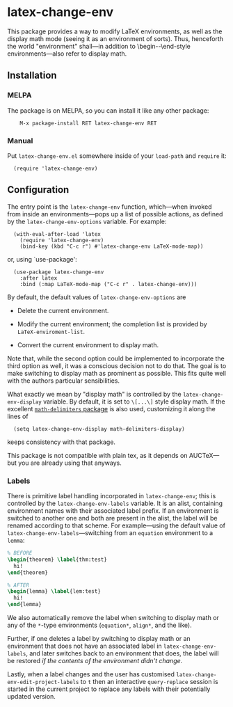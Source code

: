 # latex-change-env

This package provides a way to modify LaTeX environments, as well as the
display math mode (seeing it as an environment of sorts).  Thus,
henceforth the world "environment" shall—in addition to
\begin--\end-style environments—also refer to display math.

## Installation

### MELPA

The package is on MELPA, so you can install it like any other package:

        M-x package-install RET latex-change-env RET

### Manual

Put `latex-change-env.el` somewhere inside of your `load-path` and
`require` it:

``` emacs-lisp
  (require 'latex-change-env)
```

## Configuration

The entry point is the `latex-change-env` function, which—when invoked
from inside an environments—pops up a list of possible actions, as
defined by the `latex-change-env-options` variable.  For example:

``` emacs-lisp
  (with-eval-after-load 'latex
    (require 'latex-change-env)
    (bind-key (kbd "C-c r") #'latex-change-env LaTeX-mode-map))
```

or, using `use-package':

``` emacs-lisp
  (use-package latex-change-env
    :after latex
    :bind (:map LaTeX-mode-map ("C-c r" . latex-change-env)))
```

By default, the default values of `latex-change-env-options` are

  - Delete the current environment.

  - Modify the current environment; the completion list is provided by
    `LaTeX-enviroment-list`.

  - Convert the current environment to display math.

Note that, while the second option could be implemented to incorporate
the third option as well, it was a conscious decision not to do that.
The goal is to make switching to display math as prominent as possible.
This fits quite well with the authors particular sensibilities.

What exactly we mean by "display math" is controlled by the
`latex-change-env-display` variable.  By default, it is set to `\[...\]`
style display math.  If the excellent [`math-delimiters` package] is
also used, customizing it along the lines of

``` emacs-lisp
  (setq latex-change-env-display math-delimiters-display)
```

keeps consistency with that package.

This package is not compatible with plain tex, as it depends on
AUCTeX—but you are already using that anyways.

[`math-delimiters` package]: https://github.com/oantolin/math-delimiters

### Labels

There is primitive label handling incorporated in `latex-change-env`;
this is controlled by the `latex-change-env-labels` variable.  It is an
alist, containing environment names with their associated label prefix.
If an environment is switched to another one and both are present in the
alist, the label will be renamed according to that scheme.  For
example—using the default value of `latex-change-env-labels`—switching
from an `equation` environment to a `lemma`:

``` tex
% BEFORE
\begin{theorem} \label{thm:test}
  hi!
\end{theorem}

% AFTER
\begin{lemma} \label{lem:test}
  hi!
\end{lemma}
```

We also automatically remove the label when switching to display math or
any of the `*`-type environments (`equation*`, `align*`, and the like).

Further, if one deletes a label by switching to display math or an
environment that does not have an associated label in
`latex-change-env-labels`, and later switches back to an environment
that does, the label will be restored _if the contents of the
environment didn't change_.

Lastly, when a label changes and the user has customised
`latex-change-env-edit-project-labels` to `t` then an interactive
`query-replace` session is started in the current project to replace any
labels with their potentially updated version.
